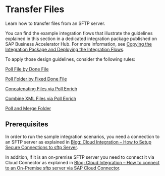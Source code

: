 <!-- loio9bda7534eb3344ffae680ce75233c35c -->

# Transfer Files

Learn how to transfer files from an SFTP server.

You can find the example integration flows that illustrate the guidelines explained in this section in a dedicated integration package published on SAP Business Accelerator Hub. For more information, see [Copying the Integration Package and Deploying the Integration Flows](copying-the-integration-package-and-deploying-the-integration-flows-2cb1d31.md).

To apply those design guidelines, consider the following rules:

[Poll File by Done File](poll-file-by-done-file-800de6e.md)

[Poll Folder by Fixed Done File](poll-folder-by-fixed-done-file-0041751.md)

[Concatenating Files via Poll Enrich](concatenating-files-via-poll-enrich-694a60b.md)

[Combine XML Files via Poll Enrich](combine-xml-files-via-poll-enrich-7b97105.md)

[Poll and Merge Folder](poll-and-merge-folder-497bf08.md)



<a name="loio9bda7534eb3344ffae680ce75233c35c__section_nmz_zz5_rrb"/>

## Prerequisites

In order to run the sample integration scenarios, you need a connection to an SFTP server as explained in [Blog: Cloud Integration – How to Setup Secure Connections to sftp Server](https://blogs.sap.com/2017/08/03/cloud-integration-how-to-setup-secure-connection-to-sftp-server/).

In addition, if it is an on-premise SFTP server you need to connect it via Cloud Connector as explained in [Blog: Cloud Integration – How to connect to an On-Premise sftp server via SAP Cloud Connector](https://blogs.sap.com/2018/11/16/cloud-integration-how-to-connect-to-an-on-premise-sftp-server-via-cloud-connector/).

